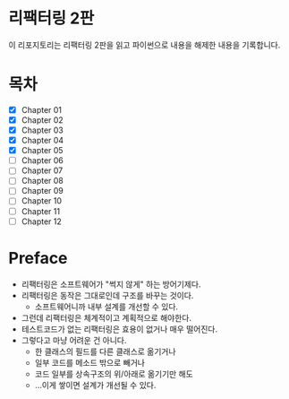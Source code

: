 # 리팩터링 2판

이 리포지토리는 리팩터링 2판을 읽고 파이썬으로 내용을 해제한 내용을 기록합니다.

# 목차

- [x] Chapter 01
- [x] Chapter 02
- [x] Chapter 03
- [x] Chapter 04
- [x] Chapter 05
- [ ] Chapter 06
- [ ] Chapter 07
- [ ] Chapter 08
- [ ] Chapter 09
- [ ] Chapter 10
- [ ] Chapter 11
- [ ] Chapter 12

# Preface

- 리팩터링은 소프트웨어가 "썩지 않게" 하는 방어기제다.
- 리팩터링은 동작은 그대로인데 구조를 바꾸는 것이다.
    - 소프트웨어니까 내부 설계를 개선할 수 있다.
- 그런데 리팩터링은 체계적이고 계획적으로 해야한다. 
- 테스트코드가 없는 리팩터링은 효용이 없거나 매우 떨어진다.
- 그렇다고 마냥 어려운 건 아니다.
    - 한 클래스의 필드를 다른 클래스로 옮기거나
    - 일부 코드를 메소드 밖으로 빼거나
    - 코드 일부를 상속구조의 위/아래로 옮기기만 해도
    - ...이게 쌓이면 설계가 개선될 수 있다.
